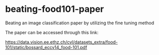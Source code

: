 # beating-food101-paper
Beating an image classification paper by utilizing the fine tuning method

The paper can be accessed through this link:

https://data.vision.ee.ethz.ch/cvl/datasets_extra/food-101/static/bossard_eccv14_food-101.pdf
